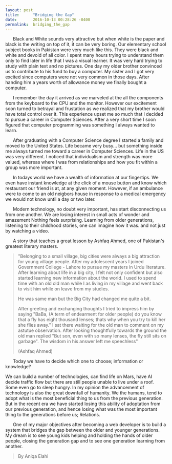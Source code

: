 ```yaml
---
layout: post
title:      "Bridging the Gap"
date:       2016-10-13 00:28:26 -0400
permalink:  bridging_the_gap
---
```


       Black and White sounds very attractive but when white is the paper and black is the writing on top of it, it can be very boring. Our elementary school subject books in Pakistan were very much like this. They were black and white and devoid of all color. I spent many hours trying to understand them only to find later in life that I was a visual learner. It was very hard trying to study with plain text and no pictures. One day my older brother convinced us to contribute to his fund to buy a computer. My sister  and I  got very excited since computers were not very common in those days. After handing him a years worth of allowance money we finally bought a computer. 

       I remember the day it arrived as we marveled at the all the components from the keyboard to the CPU and the monitor. However our excitement soon turned to betrayal and frustation as we realized that my brother would have total control over it. This experience upset me so much that I decided to pursue a career in Computer Sciences. After a very short time I soon figured that computer programming was something I always wanted to learn. 

       After graduating with a Computer Science degree I started a family and moved to the United States. Life became very busy... but something inside me always turned me toward a career in Computer Sciences. Life in the US was very different.  I noticed that individualism and strength was more valued, whereas where I was from relationships and how you fit within a group was more important.

       In todays world we have a wealth of information at our fingertips. We even have instant knowledge at the click of a mouse button and know which restaurant our friend is at, at any given moment. However, if an ambulance were to come to an old neigbors house in response to a medical emergency we would not know until a day or two later.

        Modern technology, no doubt very important, has start disconnecting us from one another.  We are losing interest in small acts of wonder and amazement Nothing feels surprising.  Learning from older generations, listening to their childhood stories, one can imagine how it was. and not just by watching a video.

        A story  that teaches  a  great lesson  by Ashfaq Ahmed, one of Pakistan's greatest literary masters.
> 
> "Belonging to a small village, big cities were always a big attraction for young village people. After my adolescent years I joined Government College - Lahore to pursue my masters in Urdu literature. After learning about life in a big city, I felt not only confident but also started learning new information about the world. I used to spend time with an old old man while I as living in my village and went back to visit him while on leave from my studies. 
> 
> He was same man but the Big City had changed me quite a bit. 
> 
> After greeting and exchanging thoughts I tried to impress him by saying "BaBa, (A term of endearment for older people) do you know that a fly has eight thousand lenses; thats why when you try to kill her she flies away." I sat there waiting for the old man to comment on my astutue observation. After looking thoughtfully towards the ground the old man replied "But son, even with so many lenses, the fly still sits on garbage". The wisdom in his answer left me speechless"
> 
> (Ashfaq Ahmed)


        Today we have to decide which one to choose;  information or knowledge?
				
We can build a number of technologies, can find life on Mars, have AI decide traffic flow but there are still people unable to live under a roof. Some even go to sleep hungry. In my opinion the advancement of technology is also the great downfall of humanity.
We the humans, tend to adopt what is the most beneficial thing to us from the previous generation. But in the recent era we have started losing this ability of adoptation from our previous generation, and hence losing what was the most important thing to the generations before us; Relations.

       One of my major objectives after becoming a web developer is to build a system that bridges the gap between the older and younger generations. My dream is to see young kids helping and holding the hands of older people, closing the generation gap and to see one generation learning from another. 

> By Aniqa Elahi
 




